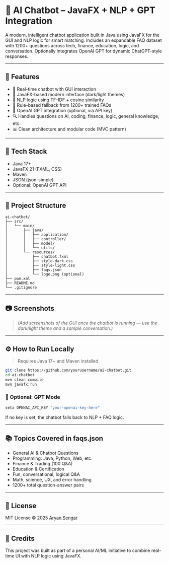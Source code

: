 
# 🤖 AI Chatbot – JavaFX + NLP + GPT Integration

A modern, intelligent chatbot application built in Java using JavaFX for the GUI and NLP logic for smart matching. Includes an expandable FAQ dataset with 1200+ questions across tech, finance, education, logic, and conversation. Optionally integrates OpenAI GPT for dynamic ChatGPT-style responses.

---

## 🚀 Features

- 💬 Real-time chatbot with GUI interaction
- 🎨 JavaFX-based modern interface (dark/light themes)
- 🧠 NLP logic using TF-IDF + cosine similarity
- 📂 Rule-based fallback from 1200+ trained FAQs
- 🤖 OpenAI GPT integration (optional, via API key)
- 🔍 Handles questions on AI, coding, finance, logic, general knowledge, etc.
- 📊 Clean architecture and modular code (MVC pattern)

---

## 📁 Tech Stack

- Java 17+
- JavaFX 21 (FXML, CSS)
- Maven
- JSON (json-simple)
- Optional: OpenAI GPT API

---

## 🧪 Project Structure

```
ai-chatbot/
├── src/
│   └── main/
│       ├── java/
│       │   ├── application/
│       │   ├── controller/
│       │   ├── model/
│       │   └── utils/
│       └── resources/
│           ├── chatbot.fxml
│           ├── style-dark.css
│           ├── style-light.css
│           ├── faqs.json
│           └── logo.png (optional)
├── pom.xml
├── README.md
└── .gitignore
```

---

## 📷 Screenshots

> _(Add screenshots of the GUI once the chatbot is running — use the dark/light theme and a sample conversation.)_

---

## ⚙️ How to Run Locally

> Requires Java 17+ and Maven installed

```bash
git clone https://github.com/yourusername/ai-chatbot.git
cd ai-chatbot
mvn clean compile
mvn javafx:run
```

### 🔐 Optional: GPT Mode

```bash
setx OPENAI_API_KEY "your-openai-key-here"
```

If no key is set, the chatbot falls back to NLP + FAQ logic.

---

## 📚 Topics Covered in faqs.json

- General AI & Chatbot Questions  
- Programming: Java, Python, Web, etc.  
- Finance & Trading (100 Q&A)  
- Education & Certification  
- Fun, conversational, logical Q&A  
- Math, science, UX, and error handling  
- 1200+ total question-answer pairs  

---

## 📄 License

MIT License © 2025 [Aryan Sengar](https://github.com/aryansengar)

---

## 🌟 Credits

This project was built as part of a personal AI/ML initiative to combine real-time UI with NLP logic using JavaFX.
